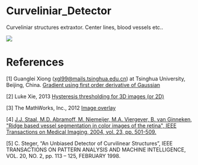 # Curveliniar_Detector
Curveliniar structures extraxtor. Center lines, blood vessels etc..

![](https://raw.githubusercontent.com/kapcom01/Curviliniar_Detector/gh-pages/images/screenshot.png)

# References
[1] Guanglei Xiong (xgl99@mails.tsinghua.edu.cn) at Tsinghua University, Beijing, China. [Gradient using first order derivative of Gaussian](http://www.mathworks.com/matlabcentral/fileexchange/8060-gradient-using-first-order-derivative-of-gaussian/content/gaussgradient/gaussgradient.m)

[2] Luke Xie, 2013 [Hysteresis thresholding for 3D images (or 2D)](http://www.mathworks.com/matlabcentral/fileexchange/44648-hysteresis-thresholding-for-3d-images--or-2d-/content/hysteresis3d.m)

[3] The MathWorks, Inc., 2012 [Image overlay](http://www.mathworks.com/matlabcentral/fileexchange/10502-image-overlay/content/imoverlay.m)

[4] [J.J. Staal, M.D. Abramoff, M. Niemeijer, M.A. Viergever, B. van Ginneken, "Ridge based vessel segmentation in color images of the retina", IEEE Transactions on Medical Imaging, 2004, vol. 23, pp. 501-509.](http://www.isi.uu.nl/Research/Publications/publicationview.php?id=855)

[5] C. Steger, “An Unbiased Detector of Curvilinear Structures”, IEEE TRANSACTIONS ON PATTERN ANALYSIS AND MACHINE INTELLIGENCE, VOL. 20, NO. 2, pp. 113 – 125, FEBRUARY 1998.

